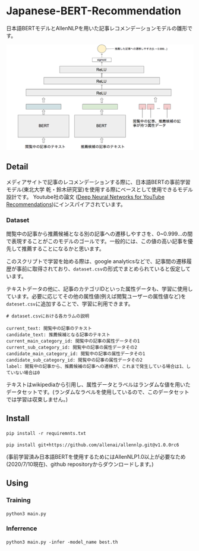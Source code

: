 # Japanese-BERT-Recommendation
日本語BERTモデルとAllenNLPを用いた記事レコメンデーションモデルの雛形です。


![model_image](https://github.com/onozeam/Japanese-BERT-Recommendation/blob/master/model_overview.png)

## Detail
メディアサイトで記事のレコメンデーションする際に、日本語BERTの事前学習モデル(東北大学 乾・鈴木研究室)を使用する際にベースとして使用できるモデル設計です。
Youtube社の論文 ([Deep Neural Networks for YouTube Recommendations](https://static.googleusercontent.com/media/research.google.com/ja//pubs/archive/45530.pdf))にインスパイアされています。

### Dataset
閲覧中の記事から推薦候補となる別の記事への遷移しやすさを、0~0.999...の間で表現することがこのモデルのゴールです。一般的には、この値の高い記事を優先して推薦することになるかと思います。

このスクリプトで学習を始める際は、google analyticsなどで、記事間の遷移履歴が事前に取得されており、`dataset.csv`の形式でまとめられていると仮定しています。

テキストデータの他に、記事のカテゴリIDといった属性データも、学習に使用しています。必要に応じてその他の属性値(例えば閲覧ユーザーの属性値など)を`dateset.csv`に追加することで、学習に利用できます。
```
# dataset.csvにおける各カラムの説明

current_text: 閲覧中の記事のテキスト
candidate_text: 推薦候補となる記事のテキスト
current_main_category_id: 閲覧中の記事の属性データその1
current_sub_category_id: 閲覧中の記事の属性データその2
candidate_main_category_id: 閲覧中の記事の属性データその1
candidate_sub_category_id: 閲覧中の記事の属性データその2
label: 閲覧中の記事から、推薦候補の記事への遷移が、これまで発生している場合は1、していない場合は0
```

テキストはwikipediaから引用し、属性データとラベルはランダムな値を用いたデータセットです。(ランダムなラベルを使用しているので、このデータセットでは学習は収束しません。)

## Install
`pip install -r requiremnts.txt`


`pip install git+https://github.com/allenai/allennlp.git@v1.0.0rc6` 


(事前学習済み日本語BERTを使用するためにはAllenNLP1.0以上が必要なため(2020/7/10現在)、github repositoryからダウンロードします。)


## Using
### Training
`python3 main.py`
### Inferrence
`python3 main.py -infer -model_name best.th`
